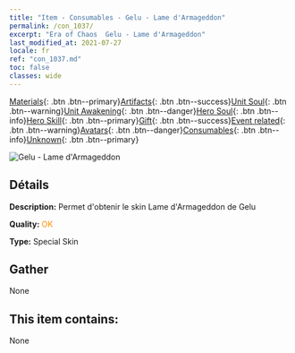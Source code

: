 ```yaml
---
title: "Item - Consumables - Gelu - Lame d'Armageddon"
permalink: /con_1037/
excerpt: "Era of Chaos  Gelu - Lame d'Armageddon"
last_modified_at: 2021-07-27
locale: fr
ref: "con_1037.md"
toc: false
classes: wide
---
```

 [Materials](/ItemsFR/){: .btn .btn--primary}[Artifacts](/ItemsFR/Artifacts/){: .btn .btn--success}[Unit Soul](/ItemsFR/UnitSoul/){: .btn .btn--warning}[Unit Awakening](/ItemsFR/UnitAwakening/){: .btn .btn--danger}[Hero Soul](/ItemsFR/HeroSoul/){: .btn .btn--info}[Hero Skill](/ItemsFR/HeroSkill/){: .btn .btn--primary}[Gift](/ItemsFR/Gift/){: .btn .btn--success}[Event related](/ItemsFR/Events/){: .btn .btn--warning}[Avatars](/ItemsFR/Avatars/){: .btn .btn--danger}[Consumables](/ItemsFR/Consumables/){: .btn .btn--info}[Unknown](/ItemsFR/Unknown/){: .btn .btn--primary}

 ![Gelu - Lame d'Armageddon](/images/h/h_Gelu4.jpg)

## Détails
 **Description:** Permet d'obtenir le skin Lame d'Armageddon de Gelu

 **Quality:** <span style="color: #FF8C00">OK</span>

 **Type:** Special Skin

## Gather

  None

## This item contains:

  None

